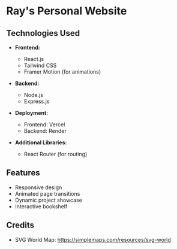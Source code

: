 # Ray's Personal Website

## Technologies Used

- **Frontend:**

  - React.js
  - Tailwind CSS
  - Framer Motion (for animations)

- **Backend:**

  - Node.js
  - Express.js
 
- **Deployment:**
  - Frontend: Vercel
  - Backend: Render

- **Additional Libraries:**
  - React Router (for routing)

## Features

- Responsive design
- Animated page transitions
- Dynamic project showcase
- Interactive bookshelf

## Credits

- SVG World Map: https://simplemaps.com/resources/svg-world